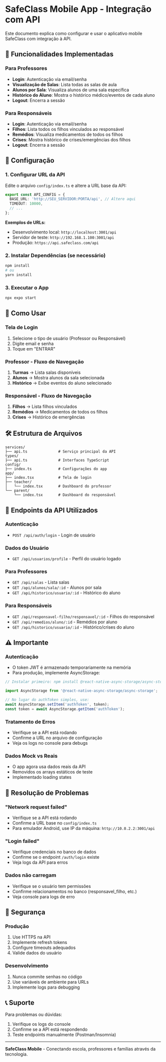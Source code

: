 # SafeClass Mobile App - Integração com API

Este documento explica como configurar e usar o aplicativo mobile SafeClass com integração à API.

## 🚀 Funcionalidades Implementadas

### Para Professores
- **Login**: Autenticação via email/senha
- **Visualização de Salas**: Lista todas as salas de aula
- **Alunos por Sala**: Visualiza alunos de uma sala específica
- **Histórico do Aluno**: Mostra o histórico médico/eventos de cada aluno
- **Logout**: Encerra a sessão

### Para Responsáveis
- **Login**: Autenticação via email/senha
- **Filhos**: Lista todos os filhos vinculados ao responsável
- **Remédios**: Visualiza medicamentos de todos os filhos
- **Crises**: Mostra histórico de crises/emergências dos filhos
- **Logout**: Encerra a sessão

## 🔧 Configuração

### 1. Configurar URL da API

Edite o arquivo `config/index.ts` e altere a URL base da API:

```typescript
export const API_CONFIG = {
  BASE_URL: 'http://SEU_SERVIDOR:PORTA/api', // Altere aqui
  TIMEOUT: 10000,
  // ...
};
```

**Exemplos de URLs:**
- Desenvolvimento local: `http://localhost:3001/api`
- Servidor de teste: `http://192.168.1.100:3001/api`
- Produção: `https://api.safeclass.com/api`

### 2. Instalar Dependências (se necessário)

```bash
npm install
# ou
yarn install
```

### 3. Executar o App

```bash
npx expo start
```

## 📱 Como Usar

### Tela de Login
1. Selecione o tipo de usuário (Professor ou Responsável)
2. Digite email e senha
3. Toque em "ENTRAR"

### Professor - Fluxo de Navegação
1. **Turmas** → Lista salas disponíveis
2. **Alunos** → Mostra alunos da sala selecionada
3. **Histórico** → Exibe eventos do aluno selecionado

### Responsável - Fluxo de Navegação
1. **Filhos** → Lista filhos vinculados
2. **Remédios** → Medicamentos de todos os filhos
3. **Crises** → Histórico de emergências

## 🛠️ Estrutura de Arquivos

```
services/
├── api.ts              # Serviço principal da API
types/
├── api.ts              # Interfaces TypeScript
config/
├── index.ts            # Configurações do app
app/
├── index.tsx           # Tela de login
├── teacher/
│   └── index.tsx       # Dashboard do professor
└── parent/
    └── index.tsx       # Dashboard do responsável
```

## 🔌 Endpoints da API Utilizados

### Autenticação
- `POST /api/auth/login` - Login de usuário

### Dados do Usuário
- `GET /api/usuarios/profile` - Perfil do usuário logado

### Para Professores
- `GET /api/salas` - Lista salas
- `GET /api/alunos/sala/:id` - Alunos por sala
- `GET /api/historico/usuario/:id` - Histórico do aluno

### Para Responsáveis
- `GET /api/responsavel-filho/responsavel/:id` - Filhos do responsável
- `GET /api/remedios/aluno/:id` - Remédios por aluno
- `GET /api/historico/usuario/:id` - Histórico/crises do aluno

## ⚠️ Importante

### Autenticação
- O token JWT é armazenado temporariamente na memória
- Para produção, implemente AsyncStorage:

```typescript
// Instalar primeiro: npm install @react-native-async-storage/async-storage

import AsyncStorage from '@react-native-async-storage/async-storage';

// No lugar do authToken simples, use:
await AsyncStorage.setItem('authToken', token);
const token = await AsyncStorage.getItem('authToken');
```

### Tratamento de Erros
- Verifique se a API está rodando
- Confirme a URL no arquivo de configuração
- Veja os logs no console para debugs

### Dados Mock vs Reais
- O app agora usa dados reais da API
- Removidos os arrays estáticos de teste
- Implementado loading states

## 🐛 Resolução de Problemas

### "Network request failed"
- Verifique se a API está rodando
- Confirme a URL base no `config/index.ts`
- Para emulador Android, use IP da máquina: `http://10.0.2.2:3001/api`

### "Login failed"
- Verifique credenciais no banco de dados
- Confirme se o endpoint `/auth/login` existe
- Veja logs da API para erros

### Dados não carregam
- Verifique se o usuário tem permissões
- Confirme relacionamentos no banco (responsavel_filho, etc.)
- Veja console para logs de erro

## 🔐 Segurança

### Produção
1. Use HTTPS na API
2. Implemente refresh tokens
3. Configure timeouts adequados
4. Valide dados do usuário

### Desenvolvimento
1. Nunca commite senhas no código
2. Use variáveis de ambiente para URLs
3. Implemente logs para debugging

## 📞 Suporte

Para problemas ou dúvidas:
1. Verifique os logs do console
2. Confirme se a API está respondendo
3. Teste endpoints manualmente (Postman/Insomnia)

---

**SafeClass Mobile** - Conectando escola, professores e famílias através da tecnologia.
